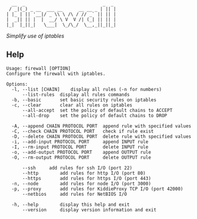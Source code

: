 	  __  _                             _  _ 
	 / _|(_) _ __  ___ __      __ __ _ | || |
	| |_ | || '__|/ _ \\ \ /\ / // _` || || |
	|  _|| || |  |  __/ \ V  V /| (_| || || |
	|_|  |_||_|   \___|  \_/\_/  \__,_||_||_|

*Simplify use of iptables*

## Help

	Usage: firewall [OPTION]
	Configure the firewall with iptables.

	Options:
	  -l, --list [CHAIN]	display all rules (-n for numbers)
	      --list-rules	display all rules commands 
	  -b, --basic		set basic security rules on iptables
	  -c, --clear		clear all rules on iptables
	      --all-accept	set the policy of default chains to ACCEPT
	      --all-drop	set the policy of default chains to DROP

	  -A, --append CHAIN PROTOCOL PORT	append rule with specified values
	  -C, --check CHAIN PROTOCOL PORT	check if rule exist
	  -D, --delete CHAIN PROTOCOL PORT	delete rule with specified values
	  -i, --add-input PROTOCOL PORT		append INPUT rule
	  -I, --rm-input PROTOCOL PORT		delete INPUT rule
	  -o, --add-output PROTOCOL PORT	append OUTPUT rule
	  -O, --rm-output PROTOCOL PORT		delete OUTPUT rule

	      --ssh		add rules for ssh I/O (port 22)
	      --http		add rules for http I/O (port 80)
	      --https		add rules for https I/O (port 443)
	  -n, --node		add rules for node I/O (port 3000)
	  -p, --proxy		add rules for KiddieProxy TCP I/O (port 42000)
	      --netbios		add rules for NetBIOS I/O

	  -h, --help		display this help and exit
	      --version		display version information and exit


